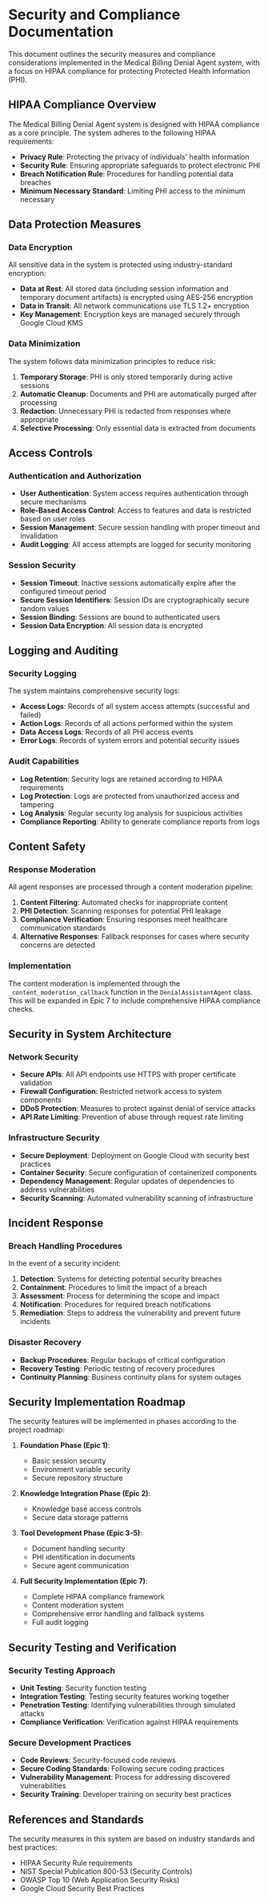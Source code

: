 # Security and Compliance Documentation

This document outlines the security measures and compliance considerations implemented in the Medical Billing Denial Agent system, with a focus on HIPAA compliance for protecting Protected Health Information (PHI).

## HIPAA Compliance Overview

The Medical Billing Denial Agent system is designed with HIPAA compliance as a core principle. The system adheres to the following HIPAA requirements:

- **Privacy Rule**: Protecting the privacy of individuals' health information
- **Security Rule**: Ensuring appropriate safeguards to protect electronic PHI
- **Breach Notification Rule**: Procedures for handling potential data breaches
- **Minimum Necessary Standard**: Limiting PHI access to the minimum necessary

## Data Protection Measures

### Data Encryption

All sensitive data in the system is protected using industry-standard encryption:

- **Data at Rest**: All stored data (including session information and temporary document artifacts) is encrypted using AES-256 encryption
- **Data in Transit**: All network communications use TLS 1.2+ encryption
- **Key Management**: Encryption keys are managed securely through Google Cloud KMS

### Data Minimization

The system follows data minimization principles to reduce risk:

1. **Temporary Storage**: PHI is only stored temporarily during active sessions
2. **Automatic Cleanup**: Documents and PHI are automatically purged after processing
3. **Redaction**: Unnecessary PHI is redacted from responses where appropriate
4. **Selective Processing**: Only essential data is extracted from documents

## Access Controls

### Authentication and Authorization

- **User Authentication**: System access requires authentication through secure mechanisms
- **Role-Based Access Control**: Access to features and data is restricted based on user roles
- **Session Management**: Secure session handling with proper timeout and invalidation
- **Audit Logging**: All access attempts are logged for security monitoring

### Session Security

- **Session Timeout**: Inactive sessions automatically expire after the configured timeout period
- **Secure Session Identifiers**: Session IDs are cryptographically secure random values
- **Session Binding**: Sessions are bound to authenticated users
- **Session Data Encryption**: All session data is encrypted

## Logging and Auditing

### Security Logging

The system maintains comprehensive security logs:

- **Access Logs**: Records of all system access attempts (successful and failed)
- **Action Logs**: Records of all actions performed within the system
- **Data Access Logs**: Records of all PHI access events
- **Error Logs**: Records of system errors and potential security issues

### Audit Capabilities

- **Log Retention**: Security logs are retained according to HIPAA requirements
- **Log Protection**: Logs are protected from unauthorized access and tampering
- **Log Analysis**: Regular security log analysis for suspicious activities
- **Compliance Reporting**: Ability to generate compliance reports from logs

## Content Safety

### Response Moderation

All agent responses are processed through a content moderation pipeline:

1. **Content Filtering**: Automated checks for inappropriate content
2. **PHI Detection**: Scanning responses for potential PHI leakage
3. **Compliance Verification**: Ensuring responses meet healthcare communication standards
4. **Alternative Responses**: Fallback responses for cases where security concerns are detected

### Implementation

The content moderation is implemented through the `_content_moderation_callback` function in the `DenialAssistantAgent` class. This will be expanded in Epic 7 to include comprehensive HIPAA compliance checks.

## Security in System Architecture

### Network Security

- **Secure APIs**: All API endpoints use HTTPS with proper certificate validation
- **Firewall Configuration**: Restricted network access to system components
- **DDoS Protection**: Measures to protect against denial of service attacks
- **API Rate Limiting**: Prevention of abuse through request rate limiting

### Infrastructure Security

- **Secure Deployment**: Deployment on Google Cloud with security best practices
- **Container Security**: Secure configuration of containerized components
- **Dependency Management**: Regular updates of dependencies to address vulnerabilities
- **Security Scanning**: Automated vulnerability scanning of infrastructure

## Incident Response

### Breach Handling Procedures

In the event of a security incident:

1. **Detection**: Systems for detecting potential security breaches
2. **Containment**: Procedures to limit the impact of a breach
3. **Assessment**: Process for determining the scope and impact
4. **Notification**: Procedures for required breach notifications
5. **Remediation**: Steps to address the vulnerability and prevent future incidents

### Disaster Recovery

- **Backup Procedures**: Regular backups of critical configuration
- **Recovery Testing**: Periodic testing of recovery procedures
- **Continuity Planning**: Business continuity plans for system outages

## Security Implementation Roadmap

The security features will be implemented in phases according to the project roadmap:

1. **Foundation Phase (Epic 1)**:
   - Basic session security
   - Environment variable security
   - Secure repository structure

2. **Knowledge Integration Phase (Epic 2)**:
   - Knowledge base access controls
   - Secure data storage patterns

3. **Tool Development Phase (Epic 3-5)**:
   - Document handling security
   - PHI identification in documents
   - Secure agent communication

4. **Full Security Implementation (Epic 7)**:
   - Complete HIPAA compliance framework
   - Content moderation system
   - Comprehensive error handling and fallback systems
   - Full audit logging

## Security Testing and Verification

### Security Testing Approach

- **Unit Testing**: Security function testing
- **Integration Testing**: Testing security features working together
- **Penetration Testing**: Identifying vulnerabilities through simulated attacks
- **Compliance Verification**: Verification against HIPAA requirements

### Secure Development Practices

- **Code Reviews**: Security-focused code reviews
- **Secure Coding Standards**: Following secure coding practices
- **Vulnerability Management**: Process for addressing discovered vulnerabilities
- **Security Training**: Developer training on security best practices

## References and Standards

The security measures in this system are based on industry standards and best practices:

- HIPAA Security Rule requirements
- NIST Special Publication 800-53 (Security Controls)
- OWASP Top 10 (Web Application Security Risks)
- Google Cloud Security Best Practices
